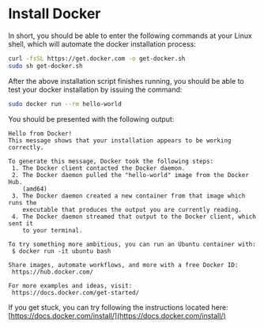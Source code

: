 # Install Docker

In short, you should be able to enter the following commands at your Linux shell, which will automate the docker installation process:

```bash
curl -fsSL https://get.docker.com -o get-docker.sh
sudo sh get-docker.sh
```

After the above installation script finishes running, you should be able to test your docker installation by issuing the command:

```bash
sudo docker run --rm hello-world
```

You should be presented with the following output:

```text
Hello from Docker!
This message shows that your installation appears to be working correctly.

To generate this message, Docker took the following steps:
 1. The Docker client contacted the Docker daemon.
 2. The Docker daemon pulled the "hello-world" image from the Docker Hub.
    (amd64)
 3. The Docker daemon created a new container from that image which runs the
    executable that produces the output you are currently reading.
 4. The Docker daemon streamed that output to the Docker client, which sent it
    to your terminal.

To try something more ambitious, you can run an Ubuntu container with:
 $ docker run -it ubuntu bash

Share images, automate workflows, and more with a free Docker ID:
 https://hub.docker.com/

For more examples and ideas, visit:
 https://docs.docker.com/get-started/
```

If you get stuck, you can try following the instructions located here: [https://docs.docker.com/install/](https://docs.docker.com/install/)

